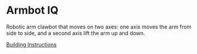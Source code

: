 # Armbot IQ

Robotic arm clawbot that moves on two axes: one axis moves the arm from side to side, and a second axis lift the arm up and down.

[Building Instructions](https://link.vex.com/vexiq/pdf/228-4444-751-Armbot-IQ-Build-Instructions)

